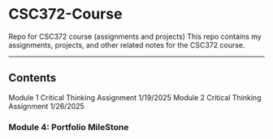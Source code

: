 # CSC372-Course

Repo for CSC372 course (assignments and projects)
This repo contains my assignments, projects, and other related notes for the CSC372 course.

---

## Contents

Module 1 Critical Thinking Assignment 1/19/2025
Module 2 Critical Thinking Assignment 1/26/2025

### Module 4: Portfolio MileStone

